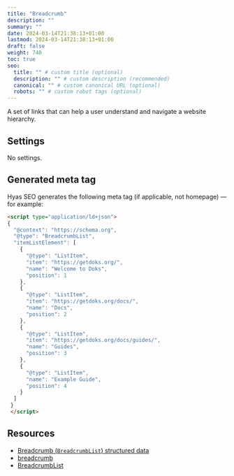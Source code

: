 ```yaml
---
title: "Breadcrumb"
description: ""
summary: ""
date: 2024-03-14T21:38:13+01:00
lastmod: 2024-03-14T21:38:13+01:00
draft: false
weight: 740
toc: true
seo:
  title: "" # custom title (optional)
  description: "" # custom description (recommended)
  canonical: "" # custom canonical URL (optional)
  robots: "" # custom robot tags (optional)
---
```


A set of links that can help a user understand and navigate a website hierarchy.

## Settings

No settings.

## Generated meta tag

Hyas SEO generates the following meta tag (if applicable, not homepage) — for example:

```html
<script type="application/ld+json">
{
  "@context": "https://schema.org",
  "@type": "BreadcrumbList",
  "itemListElement": [
    {
      "@type": "ListItem",
      "item": "https://getdoks.org/",
      "name": "Welcome to Doks",
      "position": 1
    },
    {
      "@type": "ListItem",
      "item": "https://getdoks.org/docs/",
      "name": "Docs",
      "position": 2
    },
    {
      "@type": "ListItem",
      "item": "https://getdoks.org/docs/guides/",
      "name": "Guides",
      "position": 3
    },
    {
      "@type": "ListItem",
      "name": "Example Guide",
      "position": 4
    }
  ]
 }
 </script>
```

## Resources

- [Breadcrumb (`BreadcrumbList`) structured data](https://developers.google.com/search/docs/appearance/structured-data/breadcrumb)
- [breadcrumb](https://schema.org/breadcrumb)
- [BreadcrumbList](https://schema.org/BreadcrumbList)
